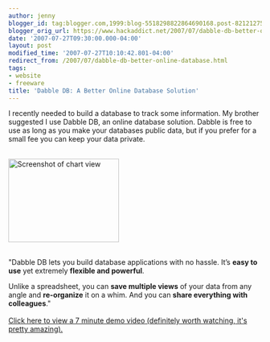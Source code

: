 ```yaml
---
author: jenny
blogger_id: tag:blogger.com,1999:blog-5518298822864690168.post-8212127582184906170
blogger_orig_url: https://www.hackaddict.net/2007/07/dabble-db-better-online-database.html
date: '2007-07-27T09:30:00.000-04:00'
layout: post
modified_time: '2007-07-27T10:10:42.801-04:00'
redirect_from: /2007/07/dabble-db-better-online-database.html
tags:
- website
- freeware
title: 'Dabble DB: A Better Online Database Solution'
---
```


I recently needed to build a database to track some information.  My brother suggested I use Dabble  DB, an online database solution.  Dabble is free to use as long as you make your databases public data, but if you prefer for a small fee you can keep your data private.<br/><br/><div class="screenshot" id="screenshot1"> <img alt="Screenshot of chart view" border="0" height="166" src="{{ site.url }}/assets/images/posts/2007-07-27-image-0000.jpg" width="220"/><br/> </div> <p id="p1"><br/>"Dabble DB lets you build database applications with no hassle. It’s <strong>easy to use</strong> yet extremely <strong>flexible and powerful</strong>.</p>Unlike a spreadsheet, you can <strong>save multiple views</strong> of your data from any angle and <strong>re-organize</strong> it on a whim. And you can <strong>share everything with colleagues</strong>."<br/><a href="http://www.dabbledb.com/explore/7minutedemo/"><br/>Click here to view a 7 minute demo video (definitely worth watching, it's pretty amazing).</a><a href="http://bp1.blogger.com/_Gj3xvk4ycVs/RqPaxegnQDI/AAAAAAAAAP4/1-AsLpNej0o/s1600-h/logo3.png" onblur="try {parent.deselectBloggerImageGracefully();} catch(e) {}"><br/></a>
